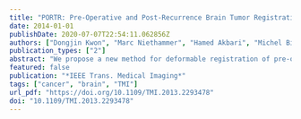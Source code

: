 ```yaml
---
title: "PORTR: Pre-Operative and Post-Recurrence Brain Tumor Registration"
date: 2014-01-01
publishDate: 2020-07-07T22:54:11.062856Z
authors: ["Dongjin Kwon", "Marc Niethammer", "Hamed Akbari", "Michel Bilello", "Christos Davatzikos", "Kilian M. Pohl"]
publication_types: ["2"]
abstract: "We propose a new method for deformable registration of pre-operative and post-recurrence brain MR scans of glioma patients. Performing this type of intra-subject registration is challenging as tumor, resection, recurrence, and edema cause large deformations, missing correspondences, and inconsistent intensity profiles between the scans. To address this challenging task, our method, called PORTR, explicitly accounts for pathological information. It segments tumor, resection cavity, and recurrence based on models specific to each scan. PORTR then uses the resulting maps to exclude pathological regions from the image-based correspondence term while simultaneously measuring the overlap between the aligned tumor and resection cavity. Embedded into a symmetric registration framework, we determine the optimal solution by taking advantage of both discrete and continuous search methods. We apply our method to scans of 24 glioma patients. Both quantitative and qualitative analysis of the results clearly show that our method is superior to other state-of-the-art approaches."
featured: false
publication: "*IEEE Trans. Medical Imaging*"
tags: ["cancer", "brain", "TMI"]
url_pdf: "https://doi.org/10.1109/TMI.2013.2293478"
doi: "10.1109/TMI.2013.2293478"
---
```



